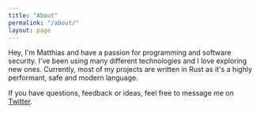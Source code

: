 ```yaml
---
title: "About"
permalink: "/about/"
layout: page
---
```


Hey, I'm Matthias and have a passion for programming and software security. I've been using many different technologies and I love exploring new ones. Currently, most of my projects are written in Rust as it's a highly performant, safe and modern language. 

If you have questions, feedback or ideas, feel free to message me on [Twitter](https://twitter.com/not_matthias). 